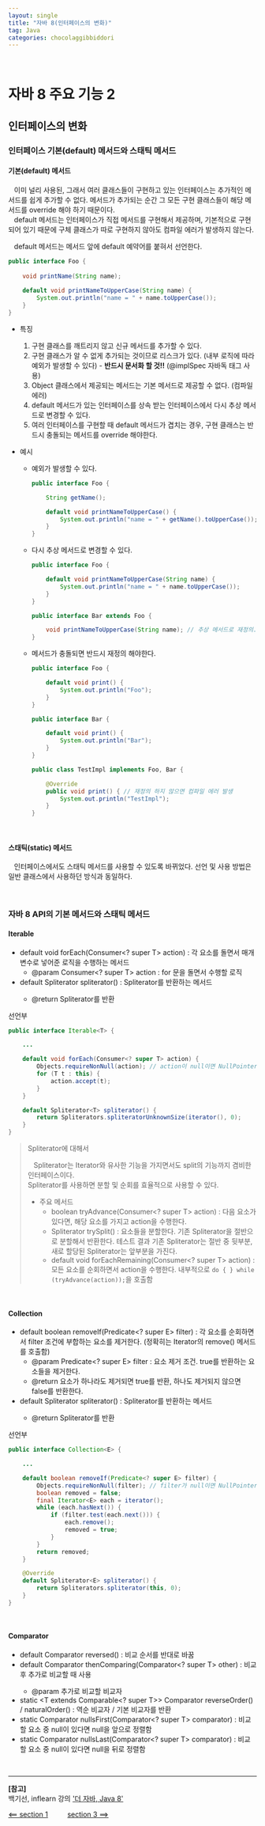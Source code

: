```yaml
---
layout: single
title: "자바 8(인터페이스의 변화)"
tag: Java
categories: chocolaggibbiddori
---
```


<br>

# 자바 8 주요 기능 2

## 인터페이스의 변화

### 인터페이스 기본(default) 메서드와 스태틱 메서드

#### 기본(default) 메서드

&nbsp;&nbsp; 이미 널리 사용된, 그래서 여러 클래스들이 구현하고 있는 인터페이스는 추가적인 메서드를 쉽게 추가할 수 없다.
메서드가 추가되는 순간 그 모든 구현 클래스들이 해당 메서드를 override 해야 하기 때문이다.  
&nbsp;&nbsp; default 메서드는 인터페이스가 직접 메서드를 구현해서 제공하며, 기본적으로 구현되어 있기 때문에 구체 클래스가 따로 구현하지 않아도 컴파일 에러가 발생하지 않는다.

&nbsp;&nbsp; default 메서드는 메서드 앞에 default 예약어를 붙혀서 선언한다.

```java
public interface Foo {
    
    void printName(String name);
    
    default void printNameToUpperCase(String name) {
        System.out.println("name = " + name.toUpperCase());
    }
}
```

- 특징
  1. 구현 클래스를 깨트리지 않고 신규 메서드를 추가할 수 있다.
  2. 구현 클래스가 알 수 없게 추가되는 것이므로 리스크가 있다. (내부 로직에 따라 예외가 발생할 수 있다) - **반드시 문서화 할 것!!** (@implSpec 자바독 태그 사용)
  3. Object 클래스에서 제공되는 메서드는 기본 메서드로 제공할 수 없다. (컴파일 에러)
  4. default 메서드가 있는 인터페이스를 상속 받는 인터페이스에서 다시 추상 메서드로 변경할 수 있다.
  5. 여러 인터페이스를 구현할 때 default 메서드가 겹치는 경우, 구현 클래스는 반드시 충돌되는 메서드를 override 해야한다.

- 예시
  - 예외가 발생할 수 있다.
    ```java
    public interface Foo {
    
        String getName();
    
        default void printNameToUpperCase() {
            System.out.println("name = " + getName().toUpperCase()); // getName()이 null을 반환할 경우 NullPointerException 발생!
        }
    }
    ```
  - 다시 추상 메서드로 변경할 수 있다.
    ```java
    public interface Foo {
    
        default void printNameToUpperCase(String name) {
            System.out.println("name = " + name.toUpperCase());
        }
    }
    
    public interface Bar extends Foo {
    
        void printNameToUpperCase(String name); // 추상 메서드로 재정의. Bar를 구현한 클래스는 이 메서드를 재정의 해야한다.
    }
    ```
  - 메서드가 충돌되면 반드시 재정의 해야한다.
    ```java
    public interface Foo {
    
        default void print() {
            System.out.println("Foo");
        }
    }
    
    public interface Bar {
    
        default void print() {
            System.out.println("Bar");
        }
    }
    
    public class TestImpl implements Foo, Bar {
    
        @Override
        public void print() { // 재정의 하지 않으면 컴파일 에러 발생
            System.out.println("TestImpl");
        }
    }
    ```

<br>

#### 스태틱(static) 메서드

&nbsp;&nbsp; 인터페이스에서도 스태틱 메서드를 사용할 수 있도록 바뀌었다. 선언 및 사용 방법은 일반 클래스에서 사용하던 방식과 동일하다.

<br>

### 자바 8 API의 기본 메서드와 스태틱 메서드

#### Iterable

- default void forEach(Consumer<? super T> action) : 각 요소를 돌면서 매개변수로 넣어준 로직을 수행하는 메서드
  - @param Consumer<? super T> action : for 문을 돌면서 수행할 로직
- default Spliterator<T> spliterator() : Spliterator를 반환하는 메서드
  - @return Spliterator를 반환

선언부

```java
public interface Iterable<T> {

    ...

    default void forEach(Consumer<? super T> action) {
        Objects.requireNonNull(action); // action이 null이면 NullPointerException 발생
        for (T t : this) {
            action.accept(t);
        }
    }

    default Spliterator<T> spliterator() {
        return Spliterators.spliteratorUnknownSize(iterator(), 0);
    }
}
```

> Spliterator에 대해서
> 
> &nbsp;&nbsp; Spliterator는 Iterator와 유사한 기능을 가지면서도 split의 기능까지 겸비한 인터페이스이다.  
> Spliterator를 사용하면 분할 및 순회를 효율적으로 사용할 수 있다.
> 
> - 주요 메서드
>   - boolean tryAdvance(Consumer<? super T> action) : 다음 요소가 있다면, 해당 요소를 가지고 action을 수행한다.
>   - Spliterator<T> trySplit() : 요소들을 분할한다. 기존 Spliterator을 절반으로 분할해서 반환한다. 테스트 결과 기존 Spliterator는 절반 중 뒷부분, 새로 할당된 Spliterator는 앞부분을 가진다.
>   - default void forEachRemaining(Consumer<? super T> action) : 모든 요소를 순회하면서 action을 수행한다. 내부적으로 `do { } while (tryAdvance(action));`을 호출함

<br>

#### Collection

- default boolean removeIf(Predicate<? super E> filter) : 각 요소를 순회하면서 filter 조건에 부합하는 요소를 제거한다. (정확히는 Iterator의 remove() 메서드를 호출함)
  - @param Predicate<? super E> filter : 요소 제거 조건. true를 반환하는 요소들을 제거한다.
  - @return 요소가 하나라도 제거되면 true를 반환, 하나도 제거되지 않으면 false를 반환한다.
- default Spliterator<E> spliterator() : Spliterator를 반환하는 메서드
  - @return Spliterator를 반환

선언부

```java
public interface Collection<E> {

    ...

    default boolean removeIf(Predicate<? super E> filter) {
        Objects.requireNonNull(filter); // filter가 null이면 NullPointerException 발생
        boolean removed = false;
        final Iterator<E> each = iterator();
        while (each.hasNext()) {
            if (filter.test(each.next())) {
                each.remove();
                removed = true;
            }
        }
        return removed;
    }

    @Override
    default Spliterator<E> spliterator() {
        return Spliterators.spliterator(this, 0);
    }
}
```

<br>

#### Comparator

- default Comparator<T> reversed() : 비교 순서를 반대로 바꿈
- default Comparator<T> thenComparing(Comparator<? super T> other) : 비교 후 추가로 비교할 때 사용
  - @param 추가로 비교할 비교자
- static <T extends Comparable<? super T>> Comparator<T> reverseOrder() / naturalOrder() : 역순 비교자 / 기본 비교자를 반환
- static <T> Comparator<T> nullsFirst(Comparator<? super T> comparator) : 비교할 요소 중 null이 있다면 null을 앞으로 정렬함
- static <T> Comparator<T> nullsLast(Comparator<? super T> comparator) : 비교할 요소 중 null이 있다면 null을 뒤로 정렬함

<br>

___

**[참고]**  
백기선, inflearn 강의 ['더 자바, Java 8'](https://www.inflearn.com/course/the-java-java8/dashboard)

[<== section 1](/chocolaggibbiddori/the-java-8-section-1) &nbsp;&nbsp;&nbsp;&nbsp;&nbsp;&nbsp;&nbsp;&nbsp; [section 3 ==>](/chocolaggibbiddori/the-java-8-section-3)